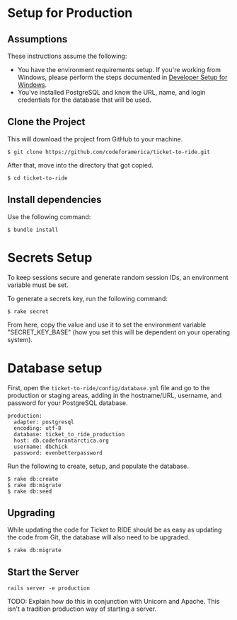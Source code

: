 # Setup for Production

## Assumptions

These instructions assume  the following:

- You have the environment requirements setup. If you're working from Windows, please perform the steps documented in [Developer Setup for Windows](developer_windows_setup.md).
- You've installed PostgreSQL and know the URL, name, and login credentials for the database that will be used.

## Clone the Project

This will download the project from GitHub to your machine.

```
$ git clone https://github.com/codeforamerica/ticket-to-ride.git
```

After that, move into the directory that got copied.

```
$ cd ticket-to-ride
```

## Install dependencies

Use the following command:

```
$ bundle install
```

# Secrets Setup

To keep sessions secure and generate random session IDs, an environment variable must be set.

To generate a secrets key, run the following command:

```
$ rake secret
```

From here, copy the value and use it to set the environment variable "SECRET_KEY_BASE" (how you set this will be dependent on your operating system).

# Database setup

First, open the `ticket-to-ride/config/database.yml` file and go to the production or staging areas, adding in the hostname/URL, username, and password for your PostgreSQL database.

```
production:
  adapter: postgresql
  encoding: utf-8
  database: ticket_to_ride_production
  host: db.codeforantarctica.org
  username: dbchick
  password: evenbetterpassword
```

Run the following to create, setup, and populate the database.

```
$ rake db:create 
$ rake db:migrate
$ rake db:seed
```

## Upgrading

While updating the code for Ticket to RIDE should be as easy as updating the code from Git, the database will also need to be upgraded.

```
$ rake db:migrate
```

## Start the Server

```
rails server -e production
```

TODO: Explain how do this in conjunction with Unicorn and Apache. This isn't a tradition production way of starting a server.